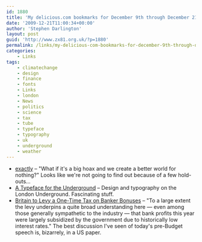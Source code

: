 ```yaml
---
id: 1880
title: 'My delicious.com bookmarks for December 9th through December 21st'
date: '2009-12-21T11:00:34+00:00'
author: 'Stephen Darlington'
layout: post
guid: 'http://www.zx81.org.uk/?p=1880'
permalink: /links/my-delicious-com-bookmarks-for-december-9th-through-december-21st.html
categories:
    - Links
tags:
    - climatechange
    - design
    - finance
    - fonts
    - Links
    - london
    - News
    - politics
    - science
    - tax
    - tube
    - typeface
    - typography
    - uk
    - underground
    - weather
---
```


- [exactly](http://therealmfg.blogspot.com/2009/12/exactly.html) – "What if it's a big hoax and we create a better world for nothing?" Looks like we're not going to find out because of a few hold-outs…
- [A Typeface for the Underground](http://londonreconnections.blogspot.com/2009/09/typeface-for-underground.html) – Design and typography on the London Underground. Fascinating stuff.
- [Britain to Levy a One-Time Tax on Banker Bonuses](http://www.nytimes.com/2009/12/10/business/global/10pound.html?_r=1&hp) – "To a large extent the levy underpins a quite broad understanding here — even among those generally sympathetic to the industry — that bank profits this year were largely subsidized by the government due to historically low interest rates." The best discussion I've seen of today's pre-Budget speech is, bizarrely, in a US paper.